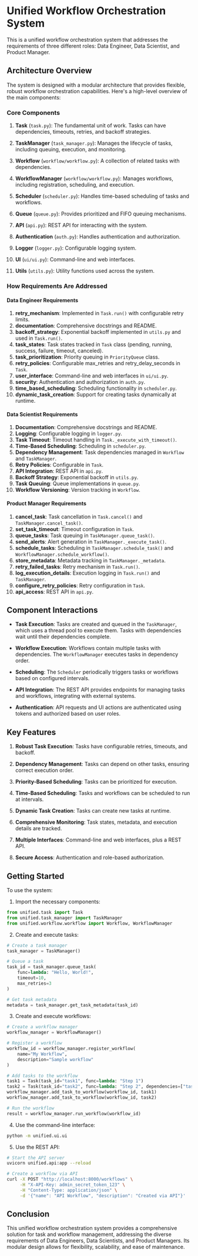 # Unified Workflow Orchestration System

This is a unified workflow orchestration system that addresses the requirements of three different roles: Data Engineer, Data Scientist, and Product Manager.

## Architecture Overview

The system is designed with a modular architecture that provides flexible, robust workflow orchestration capabilities. Here's a high-level overview of the main components:

### Core Components

1. **Task** (`task.py`): The fundamental unit of work. Tasks can have dependencies, timeouts, retries, and backoff strategies.

2. **TaskManager** (`task_manager.py`): Manages the lifecycle of tasks, including queuing, execution, and monitoring.

3. **Workflow** (`workflow/workflow.py`): A collection of related tasks with dependencies.

4. **WorkflowManager** (`workflow/workflow.py`): Manages workflows, including registration, scheduling, and execution.

5. **Scheduler** (`scheduler.py`): Handles time-based scheduling of tasks and workflows.

6. **Queue** (`queue.py`): Provides prioritized and FIFO queuing mechanisms.

7. **API** (`api.py`): REST API for interacting with the system.

8. **Authentication** (`auth.py`): Handles authentication and authorization.

9. **Logger** (`logger.py`): Configurable logging system.

10. **UI** (`ui/ui.py`): Command-line and web interfaces.

11. **Utils** (`utils.py`): Utility functions used across the system.

### How Requirements Are Addressed

#### Data Engineer Requirements

1. **retry_mechanism**: Implemented in `Task.run()` with configurable retry limits.
2. **documentation**: Comprehensive docstrings and README.
3. **backoff_strategy**: Exponential backoff implemented in `utils.py` and used in `Task.run()`.
4. **task_states**: Task states tracked in `Task` class (pending, running, success, failure, timeout, canceled).
5. **task_prioritization**: Priority queuing in `PriorityQueue` class.
6. **retry_policies**: Configurable max_retries and retry_delay_seconds in `Task`.
7. **user_interface**: Command-line and web interfaces in `ui/ui.py`.
8. **security**: Authentication and authorization in `auth.py`.
9. **time_based_scheduling**: Scheduling functionality in `scheduler.py`.
10. **dynamic_task_creation**: Support for creating tasks dynamically at runtime.

#### Data Scientist Requirements

1. **Documentation**: Comprehensive docstrings and README.
2. **Logging**: Configurable logging in `logger.py`.
3. **Task Timeout**: Timeout handling in `Task._execute_with_timeout()`.
4. **Time-Based Scheduling**: Scheduling in `scheduler.py`.
5. **Dependency Management**: Task dependencies managed in `Workflow` and `TaskManager`.
6. **Retry Policies**: Configurable in `Task`.
7. **API Integration**: REST API in `api.py`.
8. **Backoff Strategy**: Exponential backoff in `utils.py`.
9. **Task Queuing**: Queue implementations in `queue.py`.
10. **Workflow Versioning**: Version tracking in `Workflow`.

#### Product Manager Requirements

1. **cancel_task**: Task cancellation in `Task.cancel()` and `TaskManager.cancel_task()`.
2. **set_task_timeout**: Timeout configuration in `Task`.
3. **queue_tasks**: Task queuing in `TaskManager.queue_task()`.
4. **send_alerts**: Alert generation in `TaskManager._execute_task()`.
5. **schedule_tasks**: Scheduling in `TaskManager.schedule_task()` and `WorkflowManager.schedule_workflow()`.
6. **store_metadata**: Metadata tracking in `TaskManager._metadata`.
7. **retry_failed_tasks**: Retry mechanism in `Task.run()`.
8. **log_execution_details**: Execution logging in `Task.run()` and `TaskManager`.
9. **configure_retry_policies**: Retry configuration in `Task`.
10. **api_access**: REST API in `api.py`.

## Component Interactions

- **Task Execution**: Tasks are created and queued in the `TaskManager`, which uses a thread pool to execute them. Tasks with dependencies wait until their dependencies complete.

- **Workflow Execution**: Workflows contain multiple tasks with dependencies. The `WorkflowManager` executes tasks in dependency order.

- **Scheduling**: The `Scheduler` periodically triggers tasks or workflows based on configured intervals.

- **API Integration**: The REST API provides endpoints for managing tasks and workflows, integrating with external systems.

- **Authentication**: API requests and UI actions are authenticated using tokens and authorized based on user roles.

## Key Features

1. **Robust Task Execution**: Tasks have configurable retries, timeouts, and backoff.

2. **Dependency Management**: Tasks can depend on other tasks, ensuring correct execution order.

3. **Priority-Based Scheduling**: Tasks can be prioritized for execution.

4. **Time-Based Scheduling**: Tasks and workflows can be scheduled to run at intervals.

5. **Dynamic Task Creation**: Tasks can create new tasks at runtime.

6. **Comprehensive Monitoring**: Task states, metadata, and execution details are tracked.

7. **Multiple Interfaces**: Command-line and web interfaces, plus a REST API.

8. **Secure Access**: Authentication and role-based authorization.

## Getting Started

To use the system:

1. Import the necessary components:

```python
from unified.task import Task
from unified.task_manager import TaskManager
from unified.workflow.workflow import Workflow, WorkflowManager
```

2. Create and execute tasks:

```python
# Create a task manager
task_manager = TaskManager()

# Queue a task
task_id = task_manager.queue_task(
    func=lambda: "Hello, World!",
    timeout=10,
    max_retries=3
)

# Get task metadata
metadata = task_manager.get_task_metadata(task_id)
```

3. Create and execute workflows:

```python
# Create a workflow manager
workflow_manager = WorkflowManager()

# Register a workflow
workflow_id = workflow_manager.register_workflow(
    name="My Workflow",
    description="Sample workflow"
)

# Add tasks to the workflow
task1 = Task(task_id="task1", func=lambda: "Step 1")
task2 = Task(task_id="task2", func=lambda: "Step 2", dependencies=["task1"])
workflow_manager.add_task_to_workflow(workflow_id, task1)
workflow_manager.add_task_to_workflow(workflow_id, task2)

# Run the workflow
result = workflow_manager.run_workflow(workflow_id)
```

4. Use the command-line interface:

```bash
python -m unified.ui.ui
```

5. Use the REST API:

```bash
# Start the API server
uvicorn unified.api:app --reload

# Create a workflow via API
curl -X POST "http://localhost:8000/workflows" \
     -H "X-API-Key: admin_secret_token_123" \
     -H "Content-Type: application/json" \
     -d '{"name": "API Workflow", "description": "Created via API"}'
```

## Conclusion

This unified workflow orchestration system provides a comprehensive solution for task and workflow management, addressing the diverse requirements of Data Engineers, Data Scientists, and Product Managers. Its modular design allows for flexibility, scalability, and ease of maintenance.